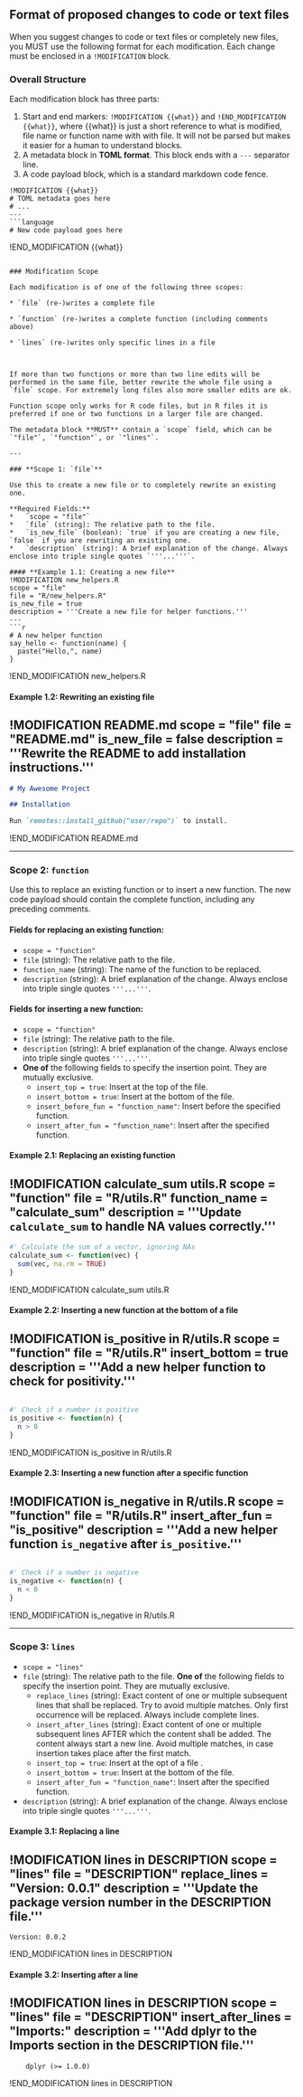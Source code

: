 ## Format of proposed changes to code or text files

When you suggest changes to code or text files or completely new files, you MUST use the following format for each modification. Each change must be enclosed in a `!MODIFICATION` block.

### Overall Structure

Each modification block has three parts:
1.  Start and end markers: `!MODIFICATION {{what}}` and `!END_MODIFICATION {{what}}`, where {{what}} is just a short reference to what is modified, file name or function name with with file. It will not be parsed but makes it easier for a human to understand blocks.
2.  A metadata block in **TOML format**. This block ends with a `---` separator line.
3.  A code payload block, which is a standard markdown code fence.

```
!MODIFICATION {{what}}
# TOML metadata goes here
# ...
---
```language
# New code payload goes here
```
!END_MODIFICATION {{what}}
```

### Modification Scope

Each modification is of one of the following three scopes:

* `file` (re-)writes a complete file

* `function` (re-)writes a complete function (including comments above)

* `lines` (re-)writes only specific lines in a file



If more than two functions or more than two line edits will be performed in the same file, better rewrite the whole file using a `file` scope. For extremely long files also more smaller edits are ok.

Function scope only works for R code files, but in R files it is preferred if one or two functions in a larger file are changed.

The metadata block **MUST** contain a `scope` field, which can be `"file"`, `"function"`, or `"lines"`.

---

### **Scope 1: `file`**

Use this to create a new file or to completely rewrite an existing one.

**Required Fields:**
*   `scope = "file"`
*   `file` (string): The relative path to the file.
*   `is_new_file` (boolean): `true` if you are creating a new file, `false` if you are rewriting an existing one.
*   `description` (string): A brief explanation of the change. Always enclose into triple single quotes `'''...'''`.

#### **Example 1.1: Creating a new file**
!MODIFICATION new_helpers.R
scope = "file"
file = "R/new_helpers.R"
is_new_file = true
description = '''Create a new file for helper functions.'''
---
```r
# A new helper function
say_hello <- function(name) {
  paste("Hello,", name)
}
```
!END_MODIFICATION new_helpers.R

#### **Example 1.2: Rewriting an existing file**
!MODIFICATION README.md
scope = "file"
file = "README.md"
is_new_file = false
description = '''Rewrite the README to add installation instructions.'''
---
```md
# My Awesome Project

## Installation

Run `remotes::install_github("user/repo")` to install.
```
!END_MODIFICATION README.md

---

### **Scope 2: `function`**

Use this to replace an existing function or to insert a new function. The new code payload should contain the complete function, including any preceding comments.

#### **Fields for replacing an existing function:**
*   `scope = "function"`
*   `file` (string): The relative path to the file.
*   `function_name` (string): The name of the function to be replaced.
*   `description` (string): A brief explanation of the change. Always enclose into triple single quotes `'''...'''`.

#### **Fields for inserting a new function:**
*   `scope = "function"`
*   `file` (string): The relative path to the file.
*   `description` (string): A brief explanation of the change. Always enclose into triple single quotes `'''...'''`.
*   **One of** the following fields to specify the insertion point. They are mutually exclusive.
    *   `insert_top = true`: Insert at the top of the file.
    *   `insert_bottom = true`: Insert at the bottom of the file.
    *   `insert_before_fun = "function_name"`: Insert before the specified function.
    *   `insert_after_fun = "function_name"`: Insert after the specified function.


#### **Example 2.1: Replacing an existing function**
!MODIFICATION calculate_sum utils.R
scope = "function"
file = "R/utils.R"
function_name = "calculate_sum"
description = '''Update `calculate_sum` to handle NA values correctly.'''
---
```r
#' Calculate the sum of a vector, ignoring NAs
calculate_sum <- function(vec) {
  sum(vec, na.rm = TRUE)
}
```
!END_MODIFICATION calculate_sum utils.R

#### **Example 2.2: Inserting a new function at the bottom of a file**
!MODIFICATION is_positive in R/utils.R
scope = "function"
file = "R/utils.R"
insert_bottom = true
description = '''Add a new helper function to check for positivity.'''
---
```r

#' Check if a number is positive
is_positive <- function(n) {
  n > 0
}
```
!END_MODIFICATION is_positive in R/utils.R

#### **Example 2.3: Inserting a new function after a specific function**
!MODIFICATION is_negative in R/utils.R
scope = "function"
file = "R/utils.R"
insert_after_fun = "is_positive"
description = '''Add a new helper function `is_negative` after `is_positive`.'''
---
```r

#' Check if a number is negative
is_negative <- function(n) {
  n < 0
}
```
!END_MODIFICATION is_negative in R/utils.R

---

### **Scope 3: `lines`**

*   `scope = "lines"`
*   `file` (string): The relative path to the file.
**One of** the following fields to specify the insertion point. They are mutually exclusive.
    *   `replace_lines` (string): Exact content of one or multiple subsequent lines that shall be replaced. Try to avoid multiple matches. Only first occurrence will be replaced. Always include complete lines.
    *   `insert_after_lines` (string): Exact content of one or multiple subsequent lines AFTER which the content shall be added. The content always start a new line. Avoid multiple matches, in case insertion takes place after the first match.
    *   `insert_top = true`: Insert at the opt of a file .
    *   `insert_bottom = true`: Insert at the bottom of the file.
    *   `insert_after_fun = "function_name"`: Insert after the specified function.
*   `description` (string): A brief explanation of the change. Always enclose into triple single quotes `'''...'''`.


#### **Example 3.1: Replacing a line**
!MODIFICATION lines in DESCRIPTION
scope = "lines"
file = "DESCRIPTION"
replace_lines = "Version: 0.0.1"
description = '''Update the package version number in the DESCRIPTION file.'''
---
```
Version: 0.0.2
```
!END_MODIFICATION lines in DESCRIPTION

#### **Example 3.2: Inserting after a line**
!MODIFICATION lines in DESCRIPTION
scope = "lines"
file = "DESCRIPTION"
insert_after_lines = "Imports:"
description = '''Add dplyr to the Imports section in the DESCRIPTION file.'''
---
```
    dplyr (>= 1.0.0)
```
!END_MODIFICATION lines in DESCRIPTION
